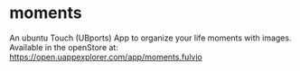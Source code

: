 # moments

An ubuntu Touch (UBports) App to organize your life moments with images.
Available in the openStore at: https://open.uappexplorer.com/app/moments.fulvio
